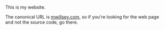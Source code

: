 This is my website.

The canonical URL is [mwillsey.com](http://mwillsey.com),
so if you're looking for the web page and not the source code, go there.
